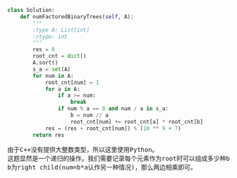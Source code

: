 ```Python
class Solution:
    def numFactoredBinaryTrees(self, A):
        """
        :type A: List[int]
        :rtype: int
        """
        res = 0
        root_cnt = dict()
        A.sort()
        s_a = set(A)
        for num in A:
            root_cnt[num] = 1
            for a in A:
                if a >= num:
                    break
                if num % a == 0 and num / a in s_a:
                    b = num // a
                    root_cnt[num] += root_cnt[a] * root_cnt[b]
            res = (res + root_cnt[num]) % (10 ** 9 + 7)
        return res
```
<pre>
由于C++没有提供大整数类型，所以这里使用Python。
这题显然是一个递归的操作。我们需要记录每个元素作为root时可以组成多少种binary tree。当num作为root时，假设num=a*b，且a和b都在A中，那么认为a为left child,
b为right child(num=b*a认作另一种情况)，那么两边相乘即可。
</pre>
